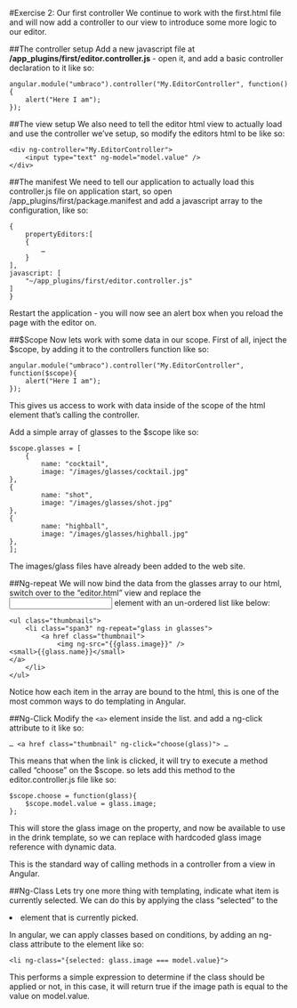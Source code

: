#Exercise 2: Our first controller
We continue to work with the first.html file and will now add a controller to our view to introduce some more logic to our editor. 

##The controller setup
Add a new javascript file at __/app_plugins/first/editor.controller.js__ - open it, and add a basic controller declaration to it like so: 

    angular.module("umbraco").controller("My.EditorController", function(){
        alert("Here I am");
    });

##The view setup
We also need to tell the editor html view to actually load and use the controller we’ve setup, so modify the editors html to be like so: 

    <div ng-controller="My.EditorController">
        <input type="text" ng-model="model.value" />
    </div>

##The manifest
We need to tell our application to actually load this controller.js file on application start, so open /app_plugins/first/package.manifest and add a javascript array to the configuration, like so: 

    {
        propertyEditors:[
        {
            …   
        }
    ],
    javascript: [
        "~/app_plugins/first/editor.controller.js"
    ]
    }

Restart the application - you will now see an alert box when you reload the page with the editor on. 

##$Scope
Now lets work with some data in our scope. First of all, inject the $scope, by adding it to the controllers function like so:

    angular.module("umbraco").controller("My.EditorController", function($scope){
        alert("Here I am");
    });

This gives us access to work with data inside of the scope of the html element that’s calling the controller. 

Add a simple array of glasses to the $scope like so: 

    $scope.glasses = [
        {
            name: "cocktail",
            image: "/images/glasses/cocktail.jpg"
    },
    {
            name: "shot",
            image: "/images/glasses/shot.jpg"
    },
    {
            name: "highball",
            image: "/images/glasses/highball.jpg"
    },
    ];

The images/glass files have already been added to the web site.

##Ng-repeat
We will now bind the data from the glasses array to our html, switch over to the “editor.html” view and replace the <input /> element with an un-ordered list like below:

    <ul class="thumbnails">
        <li class="span3" ng-repeat="glass in glasses">
            <a href class="thumbnail">
                <img ng-src="{{glass.image}}" />
    <small>{{glass.name}}</small>
    </a>    
        </li>
    </ul>
Notice how each item in the array are bound to the html, this is one of the most common ways to do templating in Angular.

##Ng-Click
Modify the `<a>` element inside the list. and add a ng-click attribute to it like so: 

    … <a href class="thumbnail" ng-click="choose(glass)"> …

This means that when the link is clicked, it will try to execute a method called “choose” on the $scope. so lets add this method to the editor.controller.js file like so:

    $scope.choose = function(glass){
        $scope.model.value = glass.image;   
    };

This will store the glass image on the property, and now be available to use in the drink template, so we can replace with hardcoded glass image reference with dynamic data.

This is the standard way of calling methods in a controller from a view in Angular.

##Ng-Class
Lets try one more thing with templating, indicate what item is currently selected. We can do this by applying the class “selected” to the <li> element that is currently picked.

In angular, we can apply classes based on conditions, by adding an ng-class attribute to the element like so:

    <li ng-class="{selected: glass.image === model.value}"> 

This performs a simple expression to determine if the class should be applied or not, in this case, it will return true if the image path is equal to the value on model.value.
